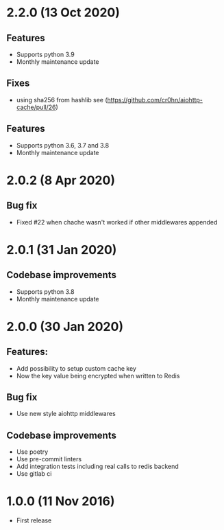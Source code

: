 # 2.2.0 (13 Oct 2020)
## Features
- Supports python 3.9
- Monthly maintenance update

## Fixes
- using sha256 from hashlib see
(https://github.com/cr0hn/aiohttp-cache/pull/26)

## Features
- Supports python 3.6, 3.7 and 3.8
- Monthly maintenance update

# 2.0.2 (8 Apr 2020)

## Bug fix
- Fixed #22 when chache wasn't worked if other middlewares
appended

# 2.0.1 (31 Jan 2020)

## Codebase improvements
- Supports python 3.8
- Monthly maintenance update

# 2.0.0 (30 Jan 2020)

## Features:
- Add possibility to setup custom cache key
- Now the key value being encrypted when
written to Redis

## Bug fix
- Use new style aiohttp middlewares

## Codebase improvements
- Use poetry
- Use pre-commit linters
- Add integration tests including real calls
to redis backend
- Use gitlab ci

# 1.0.0 (11 Nov 2016)

- First release
